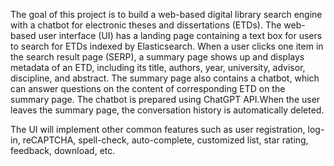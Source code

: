The goal of this project is to build a web-based digital library search engine with a chatbot for electronic theses and dissertations (ETDs). The web-based user interface (UI) has a landing page containing a text box for users to search for ETDs indexed by Elasticsearch. When a user clicks one item in the search result page (SERP), a summary page shows up and displays metadata of an ETD, including its title, authors, year, university, advisor, discipline, and abstract. The summary page also contains a chatbot, which can answer questions on the content of corresponding ETD on the summary page. The chatbot is prepared using ChatGPT API.When the user leaves the summary page, the conversation history is automatically deleted.

The UI will implement other common features such as user registration, log-in, reCAPTCHA, spell-check, auto-complete, customized list, star rating, feedback, download, etc. 
